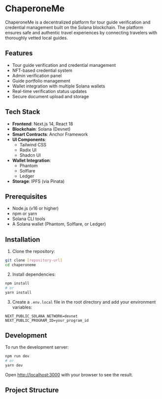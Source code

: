 # ChaperoneMe

ChaperoneMe is a decentralized platform for tour guide verification and credential management built on the Solana blockchain. The platform ensures safe and authentic travel experiences by connecting travelers with thoroughly vetted local guides.

## Features

- Tour guide verification and credential management
- NFT-based credential system
- Admin verification panel
- Guide portfolio management
- Wallet integration with multiple Solana wallets
- Real-time verification status updates
- Secure document upload and storage

## Tech Stack

- **Frontend**: Next.js 14, React 18
- **Blockchain**: Solana (Devnet)
- **Smart Contracts**: Anchor Framework
- **UI Components**: 
  - Tailwind CSS
  - Radix UI
  - Shadcn UI
- **Wallet Integration**: 
  - Phantom
  - Solflare
  - Ledger
- **Storage**: IPFS (via Pinata)

## Prerequisites

- Node.js (v16 or higher)
- npm or yarn
- Solana CLI tools
- A Solana wallet (Phantom, Solflare, or Ledger)

## Installation

1. Clone the repository:
```bash
git clone [repository-url]
cd chaperoneme
```

2. Install dependencies:
```bash
npm install
# or
yarn install
```

3. Create a `.env.local` file in the root directory and add your environment variables:
```env
NEXT_PUBLIC_SOLANA_NETWORK=devnet
NEXT_PUBLIC_PROGRAM_ID=your_program_id
```

## Development

To run the development server:

```bash
npm run dev
# or
yarn dev
```

Open [http://localhost:3000](http://localhost:3000) with your browser to see the result.

## Project Structure
